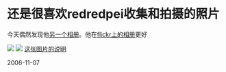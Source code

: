 # 还是很喜欢redredpei收集和拍摄的照片

今天偶然发现他[另一个相册](http://ctb.my.yupoo.com/)。他在[flickr上的相册](http://www.flickr.com/photos/lookoo)更好

![](http://photo7.yupoo.com/20060908/011415_1149319015_EyQas.jpg)
![](http://photo7.yupoo.com/20060910/212853_337944302.jpg)
[这张图片的说明](http://www.yupoo.com/photos/view?id=ff8080810d8842c3010d97ea8f464abb)

2006-11-07